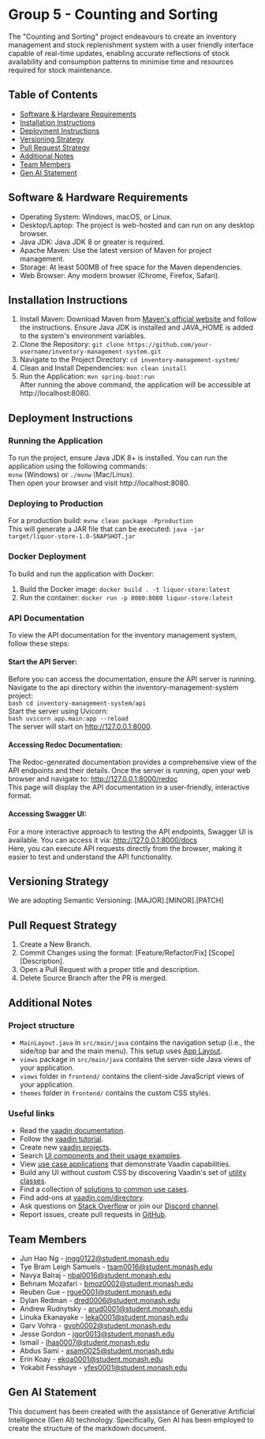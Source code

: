 # Group 5 - Counting and Sorting
The "Counting and Sorting" project endeavours to create an inventory management and stock replenishment system with a user friendly interface capable of real-time updates, enabling accurate reflections of stock availability and consumption patterns to minimise time and resources required for stock maintenance. 

## Table of Contents
 - [Software & Hardware Requirements](#item-one)
 - [Installation Instructions](#item-two)
 - [Deployment Instructions](#item-three)
 - [Versioning Strategy](#item-four)
 - [Pull Request Strategy](#item-five)
 - [Additional Notes](#item-six)
 - [Team Members](#item-seven)
 - [Gen AI Statement](#item-eight)



<a id="item-one"></a>

## Software & Hardware Requirements
- Operating System: Windows, macOS, or Linux.
- Desktop/Laptop: The project is web-hosted and can run on any desktop browser.
- Java JDK: Java JDK 8 or greater is required.
- Apache Maven: Use the latest version of Maven for project management.
- Storage: At least 500MB of free space for the Maven dependencies.
- Web Browser: Any modern browser (Chrome, Firefox, Safari).

<a id="item-two"></a>

## Installation Instructions
1. Install Maven: Download Maven from [Maven's official website](https://maven.apache.org/download.cgi) and follow the instructions. Ensure Java JDK is installed and JAVA_HOME is added to the system's environment variables.
2. Clone the Repository: 
```git clone https://github.com/your-username/inventory-management-system.git```
3. Navigate to the Project Directory: ```cd inventory-management-system/```
4. Clean and Install Dependencies: ```mvn clean install```
5. Run the Application: ```mvn spring-boot:run``` <br/>
After running the above command, the application will be accessible at http://localhost:8080.

<a id="item-three"></a>

## Deployment Instructions
### Running the Application
To run the project, ensure Java JDK 8+ is installed. You can run the application using the following commands: <br/>
```mvnw``` (Windows) or ```./mvnw``` (Mac/Linux).
<br/>
Then open your browser and visit http://localhost:8080.

### Deploying to Production
For a production build: ```mvnw clean package -Pproduction``` <br/>
This will generate a JAR file that can be executed: ```java -jar target/liquor-store-1.0-SNAPSHOT.jar```

### Docker Deployment
To build and run the application with Docker: <br/>
1. Build the Docker image:
   ```docker build . -t liquor-store:latest```
2. Run the container:
   ```docker run -p 8080:8080 liquor-store:latest```

### API Documentation
To view the API documentation for the inventory management system, follow these steps: <br/>

#### Start the API Server:
Before you can access the documentation, ensure the API server is running. Navigate to the api directory within the inventory-management-system project: <br/>
```bash cd inventory-management-system/api ``` <br/>
Start the server using Uvicorn: <br/>
```bash uvicorn app.main:app --reload``` <br/>
The server will start on http://127.0.0.1:8000.

#### Accessing Redoc Documentation:
The Redoc-generated documentation provides a comprehensive view of the API endpoints and their details. Once the server is running, open your web browser and navigate to:
http://127.0.0.1:8000/redoc <br/>
This page will display the API documentation in a user-friendly, interactive format. <br/>
#### Accessing Swagger UI:
For a more interactive approach to testing the API endpoints, Swagger UI is available. You can access it via:
http://127.0.0.1:8000/docs <br/>
Here, you can execute API requests directly from the browser, making it easier to test and understand the API functionality.


<a id="item-four"></a>

## Versioning Strategy
We are adopting Semantic Versioning: [MAJOR].[MINOR].[PATCH]

<a id="item-five"></a>

## Pull Request Strategy
1. Create a New Branch.
2. Commit Changes using the format: [Feature/Refactor/Fix] [Scope] [Description].
3. Open a Pull Request with a proper title and description.
4. Delete Source Branch after the PR is merged.

<a id="item-six"></a>

## Additional Notes
### Project structure
- ```MainLayout.java``` in ```src/main/java``` contains the navigation setup (i.e., the
side/top bar and the main menu). This setup uses [App Layout](https://vaadin.com/docs/components/app-layout).
- ```views``` package in ```src/main/java``` contains the server-side Java views of your application.
- ```views``` folder in ```frontend/``` contains the client-side JavaScript views of your application.
- ```themes``` folder in ```frontend/``` contains the custom CSS styles.

### Useful links
- Read the [vaadin documentation](https://vaadin.com/docs).
- Follow the [vaadin tutorial](https://vaadin.com/docs/latest/tutorial/overview).
- Create new [vaadin projects](https://start.vaadin.com/).
- Search [UI components and their usage examples](https://vaadin.com/docs/latest/components).
- View [use case applications](https://vaadin.com/examples-and-demos) that demonstrate Vaadin capabilities.
- Build any UI without custom CSS by discovering Vaadin's set of [utility classes](https://vaadin.com/docs/styling/lumo/utility-classes).
- Find a collection of [solutions to common use cases](https://cookbook.vaadin.com/).
- Find add-ons at [vaadin.com/directory](https://vaadin.com/directory).
- Ask questions on [Stack Overflow](https://stackoverflow.com/questions/tagged/vaadin) or join our [Discord channel](https://discord.gg/MYFq5RTbBn).
- Report issues, create pull requests in [GitHub](https://github.com/vaadin).

<a id="item-seven"></a>

## Team Members
- Jun Hao Ng - jngg0122@student.monash.edu
- Tye Bram Leigh Samuels - tsam0016@student.monash.edu
- Navya Balraj - nbal0016@student.monash.edu
- Behnam Mozafari - bmoz0002@student.monash.edu
- Reuben Gue - rgue0001@student.monash.edu
- Dylan Redman - dred0006@student.monash.edu
- Andrew Rudnytsky - arud0001@student.monash.edu
- Linuka Ekanayake - leka0001@student.monash.edu
- Garv Vohra - gvoh0002@student.monash.edu
- Jesse Gordon - jgor0013@student.monash.edu
- Ismail - Ihas0007@student.monash.edu
- Abdus Sami - asam0025@student.monash.edu
- Erin Koay - ekoa0001@student.monash.edu
- Yokabit Fesshaye - yfes0001@student.monash.edu

<a id="item-eight"></a>

## Gen AI Statement
This document has been created with the assistance of Generative Artificial Intelligence (Gen AI) technology. Specifically, Gen AI has been employed to create the structure of the markdown document.